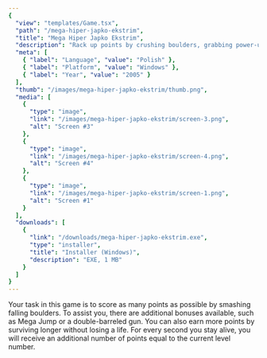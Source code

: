 ```yaml
---
{
  "view": "templates/Game.tsx",
  "path": "/mega-hiper-japko-ekstrim",
  "title": "Mega Hiper Japko Ekstrim",
  "description": "Rack up points by crushing boulders, grabbing power-ups like Mega Jump or double guns, and staying alive for high scores in this intense survival game!",
  "meta": [
    { "label": "Language", "value": "Polish" },
    { "label": "Platform", "value": "Windows" },
    { "label": "Year", "value": "2005" }
  ],
  "thumb": "/images/mega-hiper-japko-ekstrim/thumb.png",
  "media": [
    {
      "type": "image",
      "link": "/images/mega-hiper-japko-ekstrim/screen-3.png",
      "alt": "Screen #3"
    },
    {
      "type": "image",
      "link": "/images/mega-hiper-japko-ekstrim/screen-4.png",
      "alt": "Screen #4"
    },
    {
      "type": "image",
      "link": "/images/mega-hiper-japko-ekstrim/screen-1.png",
      "alt": "Screen #1"
    }
  ],
  "downloads": [
    {
      "link": "/downloads/mega-hiper-japko-ekstrim.exe",
      "type": "installer",
      "title": "Installer (Windows)",
      "description": "EXE, 1 MB"
    }
  ]
}
---
```


Your task in this game is to score as many points as possible by smashing falling boulders. To assist you, there are additional bonuses available, such as Mega Jump or a double-barreled gun. You can also earn more points by surviving longer without losing a life. For every second you stay alive, you will receive an additional number of points equal to the current level number.
